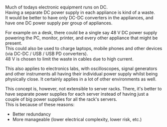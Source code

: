 Much of todays electronic equipment runs on DC. <br>
Having a separate DC power supply in each appliance is kind of a waste. <br>
It would be better to have only DC-DC converters in the appliances, and have one DC power supply per group of appliances. <br>

For example on a desk, there could be a single say 48 V DC power supply powering the PC, monitor, printer, and every other appliance that might be present. <br>
This could also be used to charge laptops, mobile phones and other devices (via DC-DC / USB / USB PD converters). <br>
48 V is chosen to limit the waste in cables due to high current.

This also applies to electronics labs, with oscilloscopes, signal generators and other instruments all having their individual power supply whilst being physically close. It certainly applies in a lot of other environments as well.

This concept is, however, not extensible to server racks. There, it's better to have separate power supplies for each server instead of having just a couple of big power supplies for all the rack's servers. <br>
This is because of these reasons:
- Better redundancy
- More manageable (lower electrical complexity, lower risk, etc.)
